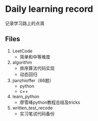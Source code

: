 Daily learning record
====
记录学习路上的点滴

Files
----
1. LeetCode<br>
    * 简单和中等难度
2. algorithm<br>
    * 排序算法代码实现
    * 动态回归
3. jianzhioffer（66题）<br>
    * python
    * c++
4. learn_python<br>
    * 廖雪峰python教程总结及tricks
5. written_test_recode<br>
    * 实习笔试代码备份
